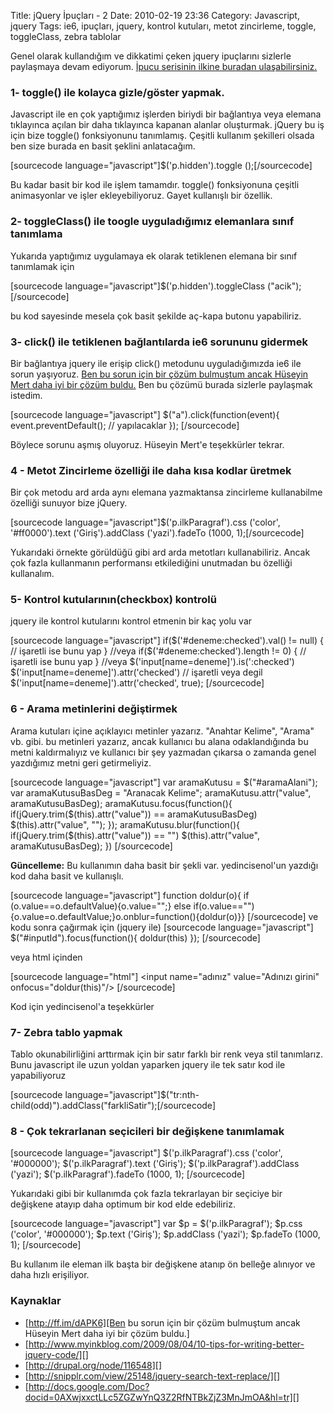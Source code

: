Title: jQuery İpuçları - 2
Date: 2010-02-19 23:36
Category: Javascript, jquery
Tags: ie6, ipuçları, jquery, kontrol kutuları, metot zincirleme, toggle, toggleClass, zebra tablolar

Genel olarak kullandığım ve dikkatimi çeken jquery ipuçlarını sizlerle
paylaşmaya devam ediyorum. [İpucu serisinin ilkine buradan
ulaşabilirsiniz.][]

### 1- toggle() ile kolayca gizle/göster yapmak.

Javascript ile en çok yaptığımız işlerden biriydi bir bağlantıya veya
elemana tıklayınca açılan bir daha tıklayınca kapanan alanlar
oluşturmak. jQuery bu iş için bize toggle() fonksiyonunu tanımlamış.
Çeşitli kullanım şekilleri olsada ben size burada en basit şeklini
anlatacağım.

[sourcecode language="javascript"]\$('p.hidden').toggle ();[/sourcecode]

Bu kadar basit bir kod ile işlem tamamdır. toggle() fonksiyonuna çeşitli
animasyonlar ve işler ekleyebiliyoruz. Gayet kullanışlı bir özellik.

### 2- toggleClass() ile toogle uyguladığımız elemanlara sınıf tanımlama

Yukarıda yaptığımız uygulamaya ek olarak tetiklenen elemana bir sınıf
tanımlamak için

[sourcecode language="javascript"]\$('p.hidden').toggleClass
("acik");[/sourcecode]

bu kod sayesinde mesela çok basit şekilde aç-kapa butonu yapabiliriz.

### 3- click() ile tetiklenen bağlantılarda ie6 sorununu gidermek

Bir bağlantıya jquery ile erişip click() metodunu uyguladığımızda ie6
ile sorun yaşıyoruz. [Ben bu sorun için bir çözüm bulmuştum ancak
Hüseyin Mert daha iyi bir çözüm buldu.][] Ben bu çözümü burada sizlerle
paylaşmak istedim.

[sourcecode language="javascript"] \$("a").click(function(event){
event.preventDefault(); // yapılacaklar }); [/sourcecode]

Böylece sorunu aşmış oluyoruz. Hüseyin Mert'e teşekkürler tekrar.

### 4 - Metot Zincirleme özelliği ile daha kısa kodlar üretmek

Bir çok metodu ard arda aynı elemana yazmaktansa zincirleme kullanabilme
özelliği sunuyor bize jQuery.

[sourcecode language="javascript"]\$('p.ilkParagraf').css ('color',
'\#ff0000').text ('Giriş').addClass ('yazi').fadeTo (1000,
1);[/sourcecode]

Yukarıdaki örnekte görüldüğü gibi ard arda metotları kullanabiliriz.
Ancak çok fazla kullanmanın performansı etkilediğini unutmadan bu
özelliği kullanalım.

### 5- Kontrol kutularının(checkbox) kontrolü

jquery ile kontrol kutularını kontrol etmenin bir kaç yolu var

[sourcecode language="javascript"] if(\$('\#deneme:checked').val() !=
null) { // işaretli ise bunu yap } //veya
if(\$('\#deneme:checked').length != 0) { // işaretli ise bunu yap }
//veya \$('input[name=deneme]').is(':checked')
\$('input[name=deneme]').attr('checked') // işaretli veya degil
\$('input[name=deneme]').attr('checked', true); [/sourcecode]

### 6 - Arama metinlerini değiştirmek

Arama kutuları içine açıklayıcı metinler yazarız. "Anahtar Kelime",
"Arama" vb. gibi. bu metinleri yazarız, ancak kullanıcı bu alana
odaklandığında bu metni kaldırmalıyız ve kullanıcı bir şey yazmadan
çıkarsa o zamanda genel yazdığımız metni geri getirmeliyiz.

[sourcecode language="javascript"] var aramaKutusu = \$("\#aramaAlani");
var aramaKutusuBasDeg = "Aranacak Kelime"; aramaKutusu.attr("value",
aramaKutusuBasDeg); aramaKutusu.focus(function(){
if(jQuery.trim(\$(this).attr("value")) == aramaKutusuBasDeg)
\$(this).attr("value", ""); }); aramaKutusu.blur(function(){
if(jQuery.trim(\$(this).attr("value")) == "") \$(this).attr("value",
aramaKutusuBasDeg); }) [/sourcecode]

**Güncelleme:** Bu kullanımın daha basit bir şekli var. yedincisenol'un
yazdığı kod daha basit ve kullanışlı.

[sourcecode language="javascript"] function doldur(o){ if
(o.value==o.defaultValue){o.value="";} else
if(o.value==""){o.value=o.defaultValue;}o.onblur=function(){doldur(o)}}
[/sourcecode] ve kodu sonra çağırmak için (jquery ile) [sourcecode
language="javascript"] \$("\#inputId").focus(function(){ doldur(this)
}); [/sourcecode]

veya html içinden

[sourcecode language="html"] \<input name="adınız" value="Adınızı
girini" onfocus="doldur(this)"/\> [/sourcecode]

Kod için yedincisenol'a teşekkürler

### 7- Zebra tablo yapmak

Tablo okunabilirliğini arttırmak için bir satır farklı bir renk veya
stil tanımlarız. Bunu javascript ile uzun yoldan yaparken jquery ile tek
satır kod ile yapabiliyoruz

[sourcecode
language="javascript"]\$("tr:nth-child(odd)").addClass("farkliSatir");[/sourcecode]

### 8 - Çok tekrarlanan seçicileri bir değişkene tanımlamak

[sourcecode language="javascript"] \$('p.ilkParagraf').css ('color',
'\#000000'); \$('p.ilkParagraf').text ('Giriş');
\$('p.ilkParagraf').addClass ('yazi'); \$('p.ilkParagraf').fadeTo (1000,
1); [/sourcecode]

Yukarıdaki gibi bir kullanımda çok fazla tekrarlayan bir seçiciye bir
değişkene atayıp daha optimum bir kod elde edebiliriz.

[sourcecode language="javascript"] var \$p = \$('p.ilkParagraf');
\$p.css ('color', '\#000000'); \$p.text ('Giriş'); \$p.addClass
('yazi'); \$p.fadeTo (1000, 1); [/sourcecode]

Bu kullanım ile eleman ilk başta bir değişkene atanıp ön belleğe
alınıyor ve daha hızlı erişiliyor.

### Kaynaklar

-   [http://ff.im/dAPK6][Ben bu sorun için bir çözüm bulmuştum ancak
    Hüseyin Mert daha iyi bir çözüm buldu.]
-   [http://www.myinkblog.com/2009/08/04/10-tips-for-writing-better-jquery-code/][]
-   [http://drupal.org/node/116548][]
-   [http://snipplr.com/view/25148/jquery-search-text-replace/][]
-   [http://docs.google.com/Doc?docid=0AXwjxxctLLc5ZGZwYnQ3Z2RfNTBkZjZ3MnJmOA&hl=tr][]

</p>

  [İpucu serisinin ilkine buradan ulaşabilirsiniz.]: http://www.fatihhayrioglu.com/jquery-ipuclari/
  [Ben bu sorun için bir çözüm bulmuştum ancak Hüseyin Mert daha iyi bir
  çözüm buldu.]: http://ff.im/dAPK6
  [http://www.myinkblog.com/2009/08/04/10-tips-for-writing-better-jquery-code/]:
    http://www.myinkblog.com/2009/08/04/10-tips-for-writing-better-jquery-code/
  [http://drupal.org/node/116548]: http://drupal.org/node/116548
  [http://snipplr.com/view/25148/jquery-search-text-replace/]: http://snipplr.com/view/25148/jquery-search-text-replace/
  [http://docs.google.com/Doc?docid=0AXwjxxctLLc5ZGZwYnQ3Z2RfNTBkZjZ3MnJmOA&hl=tr]:
    http://docs.google.com/Doc?docid=0AXwjxxctLLc5ZGZwYnQ3Z2RfNTBkZjZ3MnJmOA&hl=tr
